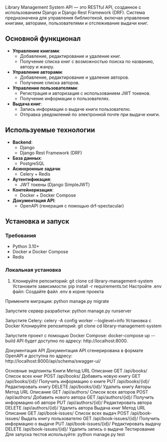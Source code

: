 Library Management System API — это RESTful API, созданное с использованием Django и Django Rest Framework (DRF). Система предназначена для управления библиотекой, включая управление книгами, авторами, пользователями и отслеживание выдачи книг.

## Основной функционал

- **Управление книгами**:
  - Добавление, редактирование и удаление книг.
  - Получение списка книг с возможностью поиска по названию, автору и жанру.
- **Управление авторами**:
  - Добавление, редактирование и удаление авторов.
  - Получение списка авторов.
- **Управление пользователями**:
  - Регистрация и авторизация с использованием JWT токенов.
  - Получение информации о пользователях.
- **Выдача книг**:
  - Запись информации о выдаче книги пользователю.
  - Отправка уведомлений по электронной почте при выдаче книги.

## Используемые технологии

- **Backend**:
  - Django
  - Django Rest Framework (DRF)
- **База данных**:
  - PostgreSQL
- **Асинхронные задачи**:
  - Celery + Redis
- **Аутентификация**:
  - JWT токены (Django SimpleJWT)
- **Контейнеризация**:
  - Docker + Docker Compose
- **Документация API**:
  - OpenAPI (генерация с помощью drf-spectacular)

## Установка и запуск

### Требования

- Python 3.10+
- Docker и Docker Compose
- Redis

### Локальная установка

1. Клонируйте репозиторий:
   git clone 
   cd library-management-system
Установите зависимости:
pip install -r requirements.txt
Настройте .env файл: Создайте файл .env в корне проекта

Примените миграции:
python manage.py migrate

Запустите сервер разработки:
python manage.py runserver

Запустите Celery:
celery -A config worker --loglevel=info
Установка с Docker
Клонируйте репозиторий:
git clone 
cd library-management-system

Запустите проект с помощью Docker Compose:
docker-compose up --build
API будет доступно по адресу: http://localhost:8000.

Документация API
Документация API сгенерирована в формате OpenAPI и доступна по адресу:
http://localhost:8000/api/schema/swagger-ui/

Основные эндпоинты
Книги
Метод	URL	Описание
GET	/api/books/	Список всех книг
POST	/api/books/	Добавить новую книгу
GET	/api/books/{id}/	Получить информацию о книге
PUT	/api/books/{id}/	Редактировать книгу
DELETE	/api/books/{id}/	Удалить книгу
Авторы
Метод	URL	Описание
GET	/api/authors/	Список всех авторов
POST	/api/authors/	Добавить нового автора
GET	/api/authors/{id}/	Получить информацию об авторе
PUT	/api/authors/{id}/	Редактировать автора
DELETE	/api/authors/{id}/	Удалить автора
Выдача книг
Метод	URL	Описание
GET	/api/book-issues/	Список всех выдач
POST	/api/book-issues/	Выдать книгу пользователю
GET	/api/book-issues/{id}/	Получить информацию о выдаче
PUT	/api/book-issues/{id}/	Редактировать выдачу
DELETE	/api/book-issues/{id}/	Удалить запись о выдаче
Тестирование
Для запуска тестов используйте:
python manage.py test
